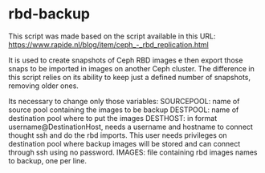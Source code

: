 # rbd-backup
This script was made based on the script available in this URL: https://www.rapide.nl/blog/item/ceph_-_rbd_replication.html

It is used to create snapshots of Ceph RBD images e then export those snaps to be imported in images on another Ceph cluster. The difference in this script relies on its ability to keep just a defined number of snapshots, removing older ones.

Its necessary to change only those variables:
SOURCEPOOL: name of source pool containing the images to be backup
DESTPOOL: name of destination pool where to put the images
DESTHOST: in format username@DestinationHost, needs a username and hostname to connect thought ssh and do the rbd imports. This user needs privileges on destination pool where backup images will be stored and can connect through ssh using no password.
IMAGES: file containing rbd images names to backup, one per line.
